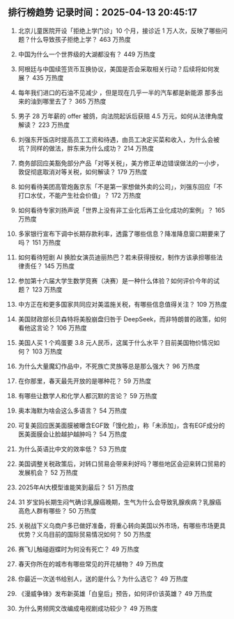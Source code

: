 
## 排行榜趋势 记录时间：2025-04-13 20:45:17
  
  1. 北京儿童医院开设「拒绝上学门诊」10 个月，接诊近 1 万人次，反映了哪些问题？什么导致孩子拒绝上学？ 463 万热度
    
  2. 中国为什么一个世界级的大湖都没有？ 449 万热度
    
  3. 阿根廷与中国续签货币互换协议，美国是否会采取相关行动？后续将如何发展？ 435 万热度
    
  4. 每年我们进口的石油不见减少 ，但是现在几乎一半的汽车都是新能源 那多出来的油到哪里去了？ 365 万热度
    
  5. 男子 28 万年薪的 offer 被鸽，向法院起诉后获赔 4.5 万元，如何从法律角度解读？ 223 万热度
    
  6. 刘强东开饭店时提高员工工资和待遇，由员工决定买菜和收入，为什么会被坑？同样的做法，胖东来为什么成功？ 214 万热度
    
  7. 商务部回应美豁免部分产品「对等关税」，美方修正单边错误做法的一小步，敦促彻底取消对等关税，如何解读？ 179 万热度
    
  8. 如何看待美团高管炮轰京东「不是第一家想做外卖的公司」，刘强东回应「不打口水仗，不能产生社会价值」？ 172 万热度
    
  9. 如何看待专家刘扬声说「世界上没有非工业化后再工业化成功的案例」？ 165 万热度
    
  10. 多家银行宣布下调中长期存款利率，透露了哪些信息？降准降息窗口期要来了吗？ 151 万热度
    
  11. 如何看待短剧 AI 换脸女演员迪丽热巴？若未获得授权，制作方该承担哪些法律责任？ 145 万热度
    
  12. 参加第十六届大学生数学竞赛（决赛）是一种什么体验？如何评价今年的试题？ 123 万热度
    
  13. 中方正在和更多国家共同应对美滥施关税，有哪些信息值得关注？ 109 万热度
    
  14. 美国财政部长贝森特将美股崩盘归咎于 DeepSeek，而非特朗普的政策，如何看他这言论？ 106 万热度
    
  15. 美国人买 1 个鸡蛋要 3.8 元人民币，这属于什么水平？目前美国物价情况如何？ 103 万热度
    
  16. 为什么大量魔幻作品中，不死族亡灵族等总是那么强大？ 96 万热度
    
  17. 在你那里，春天最先开放的是哪种花？ 59 万热度
    
  18. 有哪些让数学人和化学人都沉默的言论？ 59 万热度
    
  19. 奥本海默为啥会这么多语言？ 54 万热度
    
  20. 可复美回应医美面膜被曝含EGF致「馒化脸」，称「未添加」，含有EGF成分的医美面膜会让脸越护越肿吗？ 54 万热度
    
  21. 为什么英语比中文的效率低？ 53 万热度
    
  22. 美国调整关税政策后，对转口贸易会带来利好吗？哪些地区会迎来转口贸易的发展机会？ 52 万热度
    
  23. 2025年AI大模型谁能笑到最后？ 51 万热度
    
  24. 31 岁宝妈长期生闷气确诊乳腺癌晚期，生气为什么会导致乳腺疾病？乳腺癌高危人群有哪些？ 50 万热度
    
  25. 关税战下义乌商户多已做好准备，将重心转向美国以外市场，有哪些市场更具优势？义乌目前的国际贸易情况如何？ 50 万热度
    
  26. 赛飞儿触碰遐蝶时为何没有死亡？ 49 万热度
    
  27. 春天你所在的城市有哪些常见的开花植物？ 49 万热度
    
  28. 你最近一次送书给别人，送的是什么？为什么选它？ 49 万热度
    
  29. 《漫威争锋》发布新英雄「白皇后」预告，如何评价该英雄？ 49 万热度
    
  30. 为什么男频网文改编成电视剧成功较少？ 49 万热度
    
